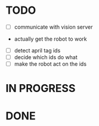 # TODO
 - [ ] communicate with vision server
 - actually get the robot to work
 - [ ] detect april tag ids
 - [ ] decide which ids do what
 - [ ] make the robot act on the ids
 
# IN PROGRESS

# DONE
